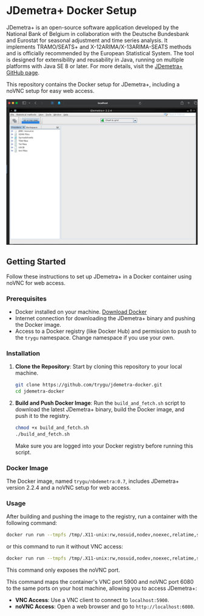 # JDemetra+ Docker Setup

JDemetra+ is an open-source software application developed by the National Bank of Belgium in collaboration with the Deutsche Bundesbank and Eurostat for seasonal adjustment and time series analysis. It implements TRAMO/SEATS+ and X-12ARIMA/X-13ARIMA-SEATS methods and is officially recommended by the European Statistical System. The tool is designed for extensibility and reusability in Java, running on multiple platforms with Java SE 8 or later. For more details, visit the [JDemetra+ GitHub page](https://github.com/jdemetra/jdemetra-app).

This repository contains the Docker setup for JDemetra+, including a noVNC setup for easy web access.

![JDemetra+ Docker Image](jdemetra-docker-image.png)

## Getting Started

Follow these instructions to set up JDemetra+ in a Docker container using noVNC for web access.

### Prerequisites

- Docker installed on your machine. [Download Docker](https://www.docker.com/products/docker-desktop)
- Internet connection for downloading the JDemetra+ binary and pushing the Docker image.
- Access to a Docker registry (like Docker Hub) and permission to push to the `trygu` namespace. Change namespace if you use your own. 

### Installation

1. **Clone the Repository**: Start by cloning this repository to your local machine.

    ```bash
    git clone https://github.com/trygu/jdemetra-docker.git
    cd jdemetra-docker
    ```

2. **Build and Push Docker Image**: Run the `build_and_fetch.sh` script to download the latest JDemetra+ binary, build the Docker image, and push it to the registry.

    ```bash
    chmod +x build_and_fetch.sh
    ./build_and_fetch.sh
    ```

   Make sure you are logged into your Docker registry before running this script.

### Docker Image

The Docker image, named `trygu/nbdemetra:0.7`, includes JDemetra+ version 2.2.4 and a noVNC setup for web access.

### Usage

After building and pushing the image to the registry, run a container with the following command:

```bash
docker run run --tmpfs /tmp/.X11-unix:rw,nosuid,nodev,noexec,relatime,size=65536k -d -p 5900:5900 -p 6080:6080 trygu/nbdemetra:0.7
```

or this command to run it without VNC access:

```bash
docker run run --tmpfs /tmp/.X11-unix:rw,nosuid,nodev,noexec,relatime,size=65536k -d -p 6080:6080 trygu/nbdemetra:0.7
```

This command only exposes the noVNC port.

This command maps the container's VNC port 5900 and noVNC port 6080 to the same ports on your host machine, allowing you to access JDemetra+:

- **VNC Access**: Use a VNC client to connect to `localhost:5900`.
- **noVNC Access**: Open a web browser and go to `http://localhost:6080`.
